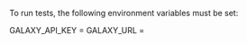 To run tests, the following environment variables must be set:

GALAXY_API_KEY = <web API key of a running galaxy instance>
GALAXY_URL = <root url for a running galaxy instance>